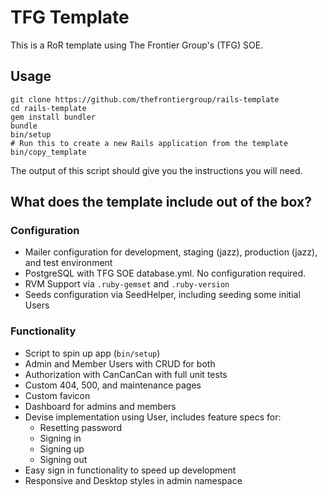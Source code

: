 # TFG Template

This is a RoR template using The Frontier Group's (TFG) SOE.

## Usage

```
git clone https://github.com/thefrontiergroup/rails-template
cd rails-template
gem install bundler
bundle
bin/setup
# Run this to create a new Rails application from the template
bin/copy_template
```

The output of this script should give you the instructions you will need.

## What does the template include out of the box?

### Configuration

- Mailer configuration for development, staging (jazz), production (jazz), and test environment
- PostgreSQL with TFG SOE database.yml. No configuration required.
- RVM Support via `.ruby-gemset` and `.ruby-version`
- Seeds configuration via SeedHelper, including seeding some initial Users

### Functionality

- Script to spin up app (`bin/setup`)
- Admin and Member Users with CRUD for both
- Authorization with CanCanCan with full unit tests
- Custom 404, 500, and maintenance pages
- Custom favicon
- Dashboard for admins and members
- Devise implementation using User, includes feature specs for:
  - Resetting password
  - Signing in
  - Signing up
  - Signing out
- Easy sign in functionality to speed up development
- Responsive and Desktop styles in admin namespace
